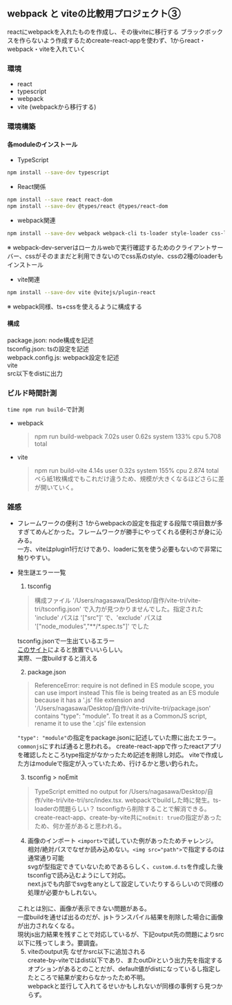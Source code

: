 ## webpack と viteの比較用プロジェクト③
reactにwebpackを入れたものを作成し、その後viteに移行する
ブラックボックスを作らないよう作成するためcreate-react-appを使わず、1からreact・webpack・viteを入れていく

### 環境
- react
- typescript
- webpack
- vite (webpackから移行する)

### 環境構築
#### 各moduleのインストール
- TypeScript
```sh
npm install --save-dev typescript
```
- React関係
```sh
npm install --save react react-dom
npm install --save-dev @types/react @types/react-dom
```
- webpack関連
```sh
npm install --save-dev webpack webpack-cli ts-loader style-loader css-loader html-webpack-plugin webpack-dev-server
```
※ webpack-dev-serverはローカルwebで実行確認するためのクライアントサーバー、cssがそのままだと利用できないのでcss系のstyle、cssの2種のloaderもインストール

- vite関連
```sh
npm install --save-dev vite @vitejs/plugin-react
```
※ webpack同様、ts+cssを使えるように構成する

#### 構成
package.json: node構成を記述<br>
tsconfig.json: tsの設定を記述<br>
webpack.config.js: webpack設定を記述<br>
vite<br>
src以下をdistに出力

### ビルド時間計測
`time npm run build~`で計測
- webpack
  > npm run build-webpack  7.02s user 0.62s system 133% cpu 5.708 total
- vite
  > npm run build-vite  4.14s user 0.32s system 155% cpu 2.874 total
ぺら紙1枚構成でもこれだけ違うため、規模が大きくなるほどさらに差が開いていく。

### 雑感
- フレームワークの便利さ
  1からwebpackの設定を指定する段階で項目数が多すぎてめんどかった。フレームワークが勝手にやってくれる便利さが身に沁みる。<br>
  一方、viteはplugin1行だけであり、loaderに気を使う必要もないので非常に触りやすい。
- 発生謎エラー一覧
  1. tsconfig
    > 構成ファイル '/Users/nagasawa/Desktop/自作/vite-tri/vite-tri/tsconfig.json' で入力が見つかりませんでした。指定された 'include' パスは '["src"]' で、'exclude' パスは '["node_modules","**/*.spec.ts"]' でした

    tsconfig.jsonで一生出ているエラー<br>
    [このサイト](https://insider.10bace.com/2017/11/29/typescript-ts18003-error/)によると放置でいいらしい。<br>
    実際、一度buildすると消える

  2. package.json
    > ReferenceError: require is not defined in ES module scope, you can use import instead
  This file is being treated as an ES module because it has a '.js' file extension and '/Users/nagasawa/Desktop/自作/vite-tri/vite-tri/package.json' contains "type": "module". To treat it as a CommonJS script, rename it to use the '.cjs' file extension

    `"type": "module"`の指定をpackage.jsonに記述していた際に出たエラー。`commonjs`にすれば通ると思われる。
    create-react-appで作ったreactアプリを確認したところtype指定がなかったため記述を削除し対応。
    viteで作成した方はmoduleで指定が入っていたため、行けるかと思い釣られた。

  3. tsconfig > noEmit
    > TypeScript emitted no output for /Users/nagasawa/Desktop/自作/vite-tri/vite-tri/src/index.tsx.
    webpackでbuildした時に発生。ts-loaderの問題らしい？
    tsconfigから削除することで解消できる。
    create-react-app、create-by-vite共に`noEmit: true`の指定があったため、何か差があると思われる。

  4. 画像のインポート
    `<import>`で試していた例があったためチャレンジ。<br>
    相対/絶対パスでなぜか読み込めない。`<img src="path">`で指定するのは通常通り可能<br>
    svgが型指定できていないためであるらしく、`custom.d.ts`を作成した後tsconfigで読み込むようにして対応。<br>
    next.jsでも内部でsvgをanyとして設定していたりするらしいので同様の処理が必要かもしれない。<br>
    <br>
    これとは別に、画像が表示できない問題がある。<br>
    一度buildを通せば出るのだが、jsトランスパイル結果を削除した場合に画像が出力されなくなる。<br>
    現状js出力結果を残すことで対応しているが、下記output先の問題によりsrc以下に残ってしまう。要調査。

  5. viteのoutput先
    なぜかsrc以下に追加される<br>
    create-by-viteではdist以下であり、またoutDirという出力先を指定するオプションがあるとのことだが、default値がdistになっているし指定したところで結果が変わらなかったため不明。<br>
    webpackと並行して入れてるせいかもしれないが同様の事例すら見つからず。
